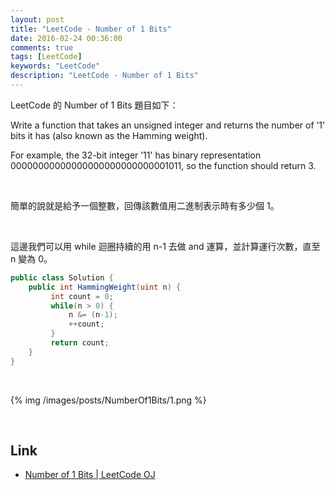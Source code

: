 ```yaml
---
layout: post
title: "LeetCode - Number of 1 Bits"
date: 2016-02-24 00:36:00
comments: true
tags: [LeetCode]
keywords: "LeetCode"
description: "LeetCode - Number of 1 Bits"
---
```


LeetCode 的 Number of 1 Bits 題目如下：  

Write a function that takes an unsigned integer and returns the number of ’1' bits it has (also known as the Hamming weight).  

For example, the 32-bit integer ’11' has binary representation 00000000000000000000000000001011, so the function should return 3.  


<!-- More -->

<br/>


簡單的說就是給予一個整數，回傳該數值用二進制表示時有多少個 1。  

<br/>


這邊我們可以用 while 迴圈持續的用 n-1 去做 and 運算，並計算運行次數，直至 n 變為 0。  

```c#
public class Solution {
    public int HammingWeight(uint n) {
         int count = 0;
         while(n > 0) {
             n &= (n-1);
             ++count;
         }
         return count;
    }
}
```

<br/>


{% img /images/posts/NumberOf1Bits/1.png %}

<br/>

Link
----
* [Number of 1 Bits | LeetCode OJ](https://leetcode.com/problems/number-of-1-bits/)
